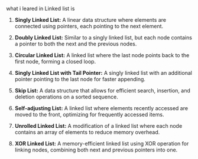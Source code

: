 what i leared in Linked list is 

1. **Singly Linked List:**
   A linear data structure where elements are connected using pointers, each pointing to the next element.

2. **Doubly Linked List:**
   Similar to a singly linked list, but each node contains a pointer to both the next and the previous nodes.

3. **Circular Linked List:**
   A linked list where the last node points back to the first node, forming a closed loop.

4. **Singly Linked List with Tail Pointer:**
   A singly linked list with an additional pointer pointing to the last node for faster appending.

5. **Skip List:**
   A data structure that allows for efficient search, insertion, and deletion operations on a sorted sequence.

6. **Self-adjusting List:**
   A linked list where elements recently accessed are moved to the front, optimizing for frequently accessed items.

7. **Unrolled Linked List:**
   A modification of a linked list where each node contains an array of elements to reduce memory overhead.

8. **XOR Linked List:**
   A memory-efficient linked list using XOR operation for linking nodes, combining both next and previous pointers into one.